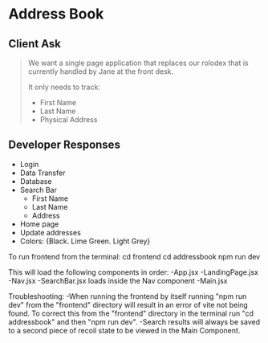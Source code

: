 # Address Book

## Client Ask

> We want a single page application that replaces our rolodex that is currently handled by Jane at the front desk. 
>
> It only needs to track:
>   - First Name
>   - Last Name
>   - Physical Address

## Developer Responses

- Login
- Data Transfer
- Database
- Search Bar 
  - First Name
  - Last Name
  - Address
- Home page
- Update addresses
- Colors: {Black. Lime Green. Light Grey}

To run frontend from the terminal: cd frontend cd addressbook npm run dev

This will load the following components in order: 
-App.jsx 
-LandingPage.jsx 
-Nav.jsx 
  -SearchBar.jsx loads inside the Nav component 
-Main.jsx

Troubleshooting: 
-When running the frontend by itself running "npm run dev" from the "frontend" directory will result in an error of vite not being found. To correct this from the "frontend" directory in the terminal run "cd addressbook" and then "npm run dev". 
-Search results will always be saved to a second piece of recoil state to be viewed in the Main Component.